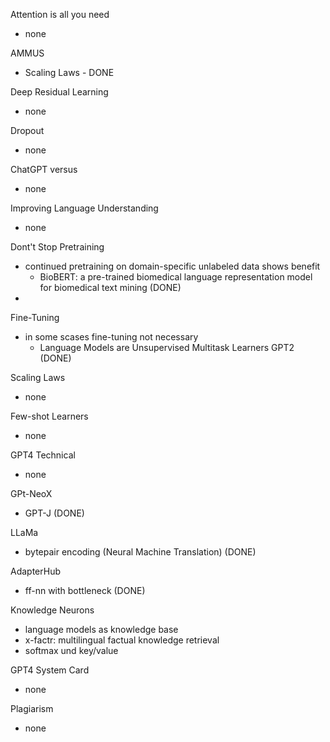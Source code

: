 Attention is all you need
- none

AMMUS
- Scaling Laws - DONE

Deep Residual Learning
- none

Dropout
- none

ChatGPT versus
- none

Improving Language Understanding
- none

Dont't Stop Pretraining
- continued pretraining on domain-specific unlabeled data shows benefit
  - BioBERT: a pre-trained biomedical language representation model for biomedical text mining (DONE)
- 

Fine-Tuning
- in some scases fine-tuning not necessary
  - Language Models are Unsupervised Multitask Learners GPT2 (DONE)

Scaling Laws
- none

Few-shot Learners
- none

GPT4 Technical
- none

GPt-NeoX
- GPT-J (DONE)

LLaMa
- bytepair encoding (Neural Machine Translation) (DONE)

AdapterHub
- ff-nn with bottleneck (DONE)

Knowledge Neurons
- language models as knowledge base
- x-factr: multilingual factual knowledge retrieval
- softmax und key/value

GPT4 System Card
- none

Plagiarism
- none